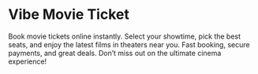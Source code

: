 # Vibe Movie Ticket

Book movie tickets online instantly. Select your showtime, pick the best seats, and enjoy the latest films in theaters near you. Fast booking, secure payments, and great deals. Don’t miss out on the ultimate cinema experience!